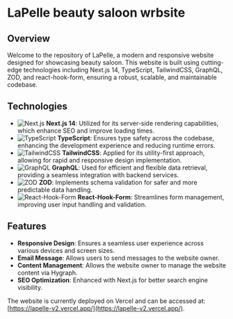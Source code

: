 # LaPelle beauty saloon wrbsite 

## Overview

Welcome to the repository of LaPelle, a modern and responsive website designed for showcasing beauty saloon. This website is built using cutting-edge technologies including Next.js 14, TypeScript, TailwindCSS, GraphQL, ZOD, and react-hook-form, ensuring a robust, scalable, and maintainable codebase.

## Technologies

- ![Next.js](https://img.shields.io/badge/Next.js-14-blue) **Next.js 14**: Utilized for its server-side rendering capabilities, which enhance SEO and improve loading times.
- ![TypeScript](https://img.shields.io/badge/TypeScript-blue) **TypeScript**: Ensures type safety across the codebase, enhancing the development experience and reducing runtime errors.
- ![TailwindCSS](https://img.shields.io/badge/TailwindCSS-blue) **TailwindCSS**: Applied for its utility-first approach, allowing for rapid and responsive design implementation.
- ![GraphQL](https://img.shields.io/badge/GraphQL-blue) **GraphQL**: Used for efficient and flexible data retrieval, providing a seamless integration with backend services.
- ![ZOD](https://img.shields.io/badge/ZOD-blue) **ZOD**: Implements schema validation for safer and more predictable data handling.
- ![React-Hook-Form](https://img.shields.io/badge/React_Hook_Form-blue) **React-Hook-Form**: Streamlines form management, improving user input handling and validation.

## Features

- **Responsive Design**: Ensures a seamless user experience across various devices and screen sizes.
- **Email Message**: Allows users to send messages to the website owner.
- **Content Management**: Allows the website owner to manage the website content via Hygraph.
- **SEO Optimization**: Enhanced with Next.js for better search engine visibility.

The website is currently deployed on Vercel and can be accessed at: 
 [https://lapelle-v2.vercel.app/](https://lapelle-v2.vercel.app/).
